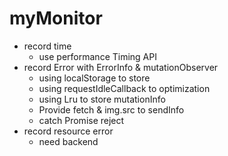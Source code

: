 # myMonitor

- record time
    - use performance Timing API
- record Error with ErrorInfo & mutationObserver
    - using localStorage to store
    - using requestIdleCallback to optimization
    - using Lru to store mutationInfo
    - Provide fetch & img.src to sendInfo 
    - catch Promise reject
- record resource error
    - need backend